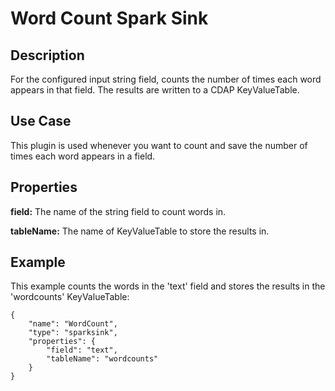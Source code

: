 # Word Count Spark Sink

Description
-----------

For the configured input string field, counts the number of times each word appears in that field.
The results are written to a CDAP KeyValueTable.

Use Case
--------

This plugin is used whenever you want to count and save the number of times each word appears in a field.

Properties
----------

**field:** The name of the string field to count words in.

**tableName:** The name of KeyValueTable to store the results in.

Example
-------

This example counts the words in the 'text' field and stores the results in the 'wordcounts' KeyValueTable:

    {
        "name": "WordCount",
        "type": "sparksink",
        "properties": {
            "field": "text",
            "tableName": "wordcounts"
        }
    }

